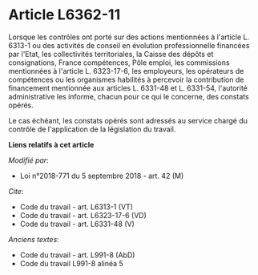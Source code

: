 # Article L6362-11

Lorsque les contrôles ont porté sur des actions mentionnées à l'article L. 6313-1 ou des activités de conseil en évolution
professionnelle financées par l'Etat, les collectivités territoriales, la Caisse des dépôts et consignations, France
compétences, Pôle emploi, les commissions mentionnées à l'article L. 6323-17-6, les employeurs, les opérateurs de compétences
ou les organismes habilités à percevoir la contribution de financement mentionnée aux articles L. 6331-48 et L. 6331-54,
l'autorité administrative les informe, chacun pour ce qui le concerne, des constats opérés. 

Le cas échéant, les constats opérés sont adressés au service chargé du contrôle de l'application de la législation du
travail.

**Liens relatifs à cet article**

_Modifié par_:

  - Loi n°2018-771 du 5 septembre 2018 - art. 42 (M)

_Cite_:

  - Code du travail - art. L6313-1 (VT)
  - Code du travail - art. L6323-17-6 (VD)
  - Code du travail - art. L6331-48 (V)

_Anciens textes_:

  - Code du travail - art. L991-8 (AbD)
  - Code du travail L991-8 alinéa 5
